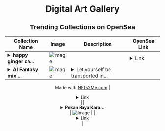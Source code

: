 <div align="center">

# Digital Art Gallery

## Trending Collections on OpenSea

| Collection Name                       | Image                                                                                     | Description                       | OpenSea Link                                                                                          |
|---------------------------------------|-------------------------------------------------------------------------------------------|-----------------------------------|--------------------------------------------------------------------------------------------------------|
| **<details><summary>happy ginger ca...</summary>happy ginger cat</details>** | ![Image](https://i.seadn.io/s/raw/files/237e8f8e6edd1b86cb289b9a031f6bbe.jpg?w=500&auto=format?w=200&auto=format) |  | <details><summary>Link</summary>[happy ginger cat](https://opensea.io/collection/happy-ginger-cat)</details> |
| **<details><summary>AI Fantasy mix ...</summary>AI Fantasy mix 01</details>** | ![Image](https://i.seadn.io/s/raw/files/2dc7067c38230a7aa9cb39eb39168c95.webp?w=500&auto=format?w=200&auto=format) | <details><summary>Let yourself be transported in...</summary>Let yourself be transported into a fantasy world entirely designed by artificial intelligence.


Made with [NFTs2Me.com](https://nfts2me.com/)</details> | <details><summary>Link</summary>[AI Fantasy mix 01](https://opensea.io/collection/ai-fantasy-mix-01)</details> |
| **<details><summary>Pekan Raya Kara...</summary>Pekan Raya Karawang</details>** | ![Image](https://i.seadn.io/s/raw/files/b8532ecc2964965776a2791431f9c54e.png?w=500&auto=format?w=200&auto=format) |  | <details><summary>Link</summary>[Pekan Raya Karawang](https://opensea.io/collection/pekan-raya-karawang)</details> |

</div>